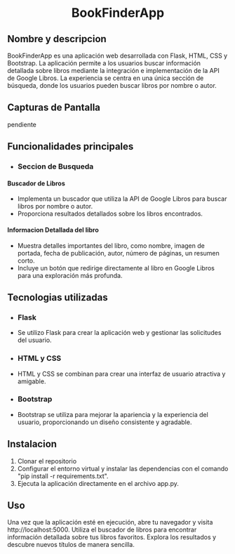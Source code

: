 <h1 align="center">
  <b>BookFinderApp</b>
</h1>

## Nombre y descripcion 

BookFinderApp es una aplicación web desarrollada con Flask, HTML, CSS y Bootstrap. La aplicación permite a los usuarios buscar información detallada sobre libros mediante la integración e implementación de la API de Google Libros. La experiencia se centra en una única sección de búsqueda, donde los usuarios pueden buscar libros por nombre o autor.

## Capturas de Pantalla

pendiente

## Funcionalidades principales

- ### Seccion de Busqueda

#### Buscador de Libros

- Implementa un buscador que utiliza la API de Google Libros para buscar libros por nombre o autor.
- Proporciona resultados detallados sobre los libros encontrados.

#### Informacion Detallada del libro

- Muestra detalles importantes del libro, como nombre, imagen de portada, fecha de publicación, autor, número de páginas, un resumen corto.
- Incluye un botón que redirige directamente al libro en Google Libros para una exploración más profunda.

## Tecnologias utilizadas

- ### Flask

- Se utilizo Flask para crear la aplicación web y gestionar las solicitudes del usuario.

- ### HTML y CSS

- HTML y CSS se combinan para crear una interfaz de usuario atractiva y amigable.

- ### Bootstrap

- Bootstrap se utiliza para mejorar la apariencia y la experiencia del usuario, proporcionando un diseño consistente y agradable.

## Instalacion

1. Clonar el repositorio
2. Configurar el entorno virtual y instalar las dependencias con el comando "pip install -r requirements.txt".
3. Ejecuta la aplicación directamente en el archivo app.py.

## Uso 

Una vez que la aplicación esté en ejecución, abre tu navegador y visita http://localhost:5000. Utiliza el buscador de libros para encontrar información detallada sobre tus libros favoritos. Explora los resultados y descubre nuevos títulos de manera sencilla.
